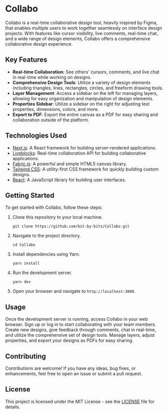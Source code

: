 # Collabo

Collabo is a real-time collaborative design tool, heavily inspired by Figma, that enables multiple users to work together seamlessly on interface design projects. With features like cursor visibility, live comments, real-time chat, and a wide range of design elements, Collabo offers a comprehensive collaborative design experience.

## Key Features

- **Real-time Collaboration**: See others' cursors, comments, and live chat in real-time while working on designs.
- **Comprehensive Design Tools**: Utilize a variety of design elements including triangles, lines, rectangles, circles, and freeform drawing tools.
- **Layer Management**: Access a sidebar on the left for managing layers, allowing for easy organization and manipulation of design elements.
- **Properties Sidebar**: Utilize a sidebar on the right for adjusting text properties, dimensions, colors, and more.
- **Export to PDF**: Export the entire canvas as a PDF for easy sharing and collaboration outside of the platform.

## Technologies Used

- [Next.js](https://nextjs.org/): A React framework for building server-rendered applications.
- [Liveblocks](https://liveblocks.io/): Real-time collaboration API for building collaborative applications.
- [Fabric.js](http://fabricjs.com/): A powerful and simple HTML5 canvas library.
- [Tailwind CSS](https://tailwindcss.com/): A utility-first CSS framework for quickly building custom designs.
- [React](https://reactjs.org/): A JavaScript library for building user interfaces.

## Getting Started

To get started with Collabo, follow these steps:

1. Clone this repository to your local machine.

   ```shell
   git clone https://github.com/bit-by-bits/Collabo.git
   ```

2. Navigate to the project directory.

   ```shell
   cd Collabo
   ```

3. Install dependencies using Yarn.

   ```shell
   yarn install
   ```

4. Run the development server.

   ```shell
   yarn dev
   ```

5. Open your browser and navigate to `http://localhost:3000`.

## Usage

Once the development server is running, access Collabo in your web browser. Sign up or log in to start collaborating with your team members. Create new designs, give feedback through comments, chat in real-time, and utilize the comprehensive set of design tools. Manage layers, adjust properties, and export your designs as PDFs for easy sharing.

## Contributing

Contributions are welcome! If you have any ideas, bug fixes, or enhancements, feel free to open an issue or submit a pull request.

## License

This project is licensed under the MIT License - see the [LICENSE](LICENSE) file for details.
